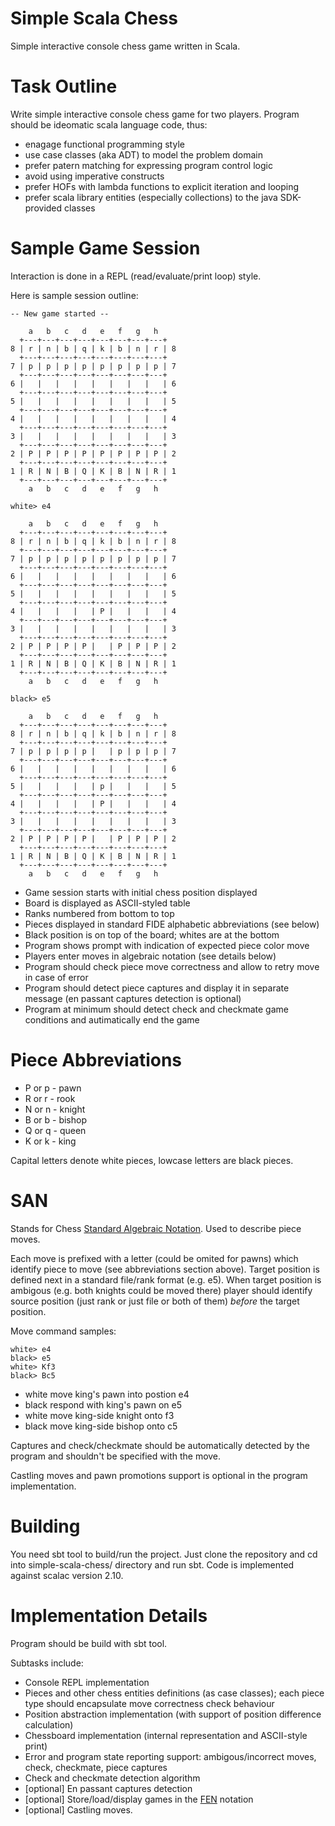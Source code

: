 Simple Scala Chess
==================

Simple interactive console chess game written in Scala.

Task Outline
============

Write simple interactive console chess game for two players.
Program should be ideomatic scala language code, thus:
* enagage functional programming style
* use case classes (aka ADT) to model the problem domain
* prefer patern matching for expressing program control logic
* avoid using imperative constructs
* prefer HOFs with lambda functions to explicit iteration and looping
* prefer scala library entities (especially collections) to the
java SDK-provided classes

Sample Game Session
===================

Interaction is done in a REPL (read/evaluate/print loop) style.

Here is sample session outline:

    -- New game started --

        a   b   c   d   e   f   g   h
      +---+---+---+---+---+---+---+---+
    8 | r | n | b | q | k | b | n | r | 8
      +---+---+---+---+---+---+---+---+
    7 | p | p | p | p | p | p | p | p | 7
      +---+---+---+---+---+---+---+---+
    6 |   |   |   |   |   |   |   |   | 6
      +---+---+---+---+---+---+---+---+
    5 |   |   |   |   |   |   |   |   | 5
      +---+---+---+---+---+---+---+---+
    4 |   |   |   |   |   |   |   |   | 4
      +---+---+---+---+---+---+---+---+
    3 |   |   |   |   |   |   |   |   | 3
      +---+---+---+---+---+---+---+---+
    2 | P | P | P | P | P | P | P | P | 2
      +---+---+---+---+---+---+---+---+
    1 | R | N | B | Q | K | B | N | R | 1
      +---+---+---+---+---+---+---+---+
        a   b   c   d   e   f   g   h

    white> e4

        a   b   c   d   e   f   g   h
      +---+---+---+---+---+---+---+---+
    8 | r | n | b | q | k | b | n | r | 8
      +---+---+---+---+---+---+---+---+
    7 | p | p | p | p | p | p | p | p | 7
      +---+---+---+---+---+---+---+---+
    6 |   |   |   |   |   |   |   |   | 6
      +---+---+---+---+---+---+---+---+
    5 |   |   |   |   |   |   |   |   | 5
      +---+---+---+---+---+---+---+---+
    4 |   |   |   |   | P |   |   |   | 4
      +---+---+---+---+---+---+---+---+
    3 |   |   |   |   |   |   |   |   | 3
      +---+---+---+---+---+---+---+---+
    2 | P | P | P | P |   | P | P | P | 2
      +---+---+---+---+---+---+---+---+
    1 | R | N | B | Q | K | B | N | R | 1
      +---+---+---+---+---+---+---+---+
        a   b   c   d   e   f   g   h

    black> e5

        a   b   c   d   e   f   g   h
      +---+---+---+---+---+---+---+---+
    8 | r | n | b | q | k | b | n | r | 8
      +---+---+---+---+---+---+---+---+
    7 | p | p | p | p |   | p | p | p | 7
      +---+---+---+---+---+---+---+---+
    6 |   |   |   |   |   |   |   |   | 6
      +---+---+---+---+---+---+---+---+
    5 |   |   |   |   | p |   |   |   | 5
      +---+---+---+---+---+---+---+---+
    4 |   |   |   |   | P |   |   |   | 4
      +---+---+---+---+---+---+---+---+
    3 |   |   |   |   |   |   |   |   | 3
      +---+---+---+---+---+---+---+---+
    2 | P | P | P | P |   | P | P | P | 2
      +---+---+---+---+---+---+---+---+
    1 | R | N | B | Q | K | B | N | R | 1
      +---+---+---+---+---+---+---+---+
        a   b   c   d   e   f   g   h

* Game session starts with initial chess position displayed
* Board is displayed as ASCII-styled table
* Ranks numbered from bottom to top
* Pieces displayed in standard FIDE alphabetic abbreviations (see below)
* Black position is on top of the board; whites are at the bottom
* Program shows prompt with indication of expected piece color move
* Players enter moves in algebraic notation (see details below)
* Program should check piece move correctness and allow to retry move in case of error
* Program should detect piece captures and display it in separate message (en passant captures detection is optional)
* Program at minimum should detect check and checkmate game conditions and autimatically end the game

Piece Abbreviations
===================

* P or p - pawn
* R or r - rook
* N or n - knight
* B or b - bishop
* Q or q - queen
* K or k - king

Capital letters denote white pieces, lowcase letters are black pieces.

SAN
===

Stands for Chess [Standard Algebraic Notation](http://en.wikipedia.org/wiki/Algebraic_notation_(chess)). Used to describe piece moves.

Each move is prefixed with a letter (could be omited for pawns) which identify piece to move (see abbreviations section above). Target position is defined next in a standard file/rank format (e.g. e5). When target position is ambigous (e.g. both knights could be moved there) player should identify source position (just rank or just file or both of them) _before_ the target position.

Move command samples:

    white> e4
    black> e5
    white> Kf3
    black> Bc5

* white move king's pawn into postion e4
* black respond with king's pawn on e5
* white move king-side knight onto f3
* black move king-side bishop onto c5

Captures and check/checkmate should be automatically detected by the program and shouldn't be specified with the move.

Castling moves and pawn promotions support is optional in the program implementation.

Building
========

You need sbt tool to build/run the project. Just clone the repository and cd into simple-scala-chess/ directory and run sbt.
Code is implemented against scalac version 2.10.

Implementation Details
======================

Program should be build with sbt tool.

Subtasks include:
* Console REPL implementation
* Pieces and other chess entities definitions (as case classes); each piece type should encapsulate move correctness check behaviour
* Position abstraction implementation (with support of position difference calculation)
* Chessboard implementation (internal representation and ASCII-style print)
* Error and program state reporting support: ambigous/incorrect moves, check, checkmate, piece captures
* Check and checkmate detection algorithm
* [optional] En passant captures detection
* [optional] Store/load/display games in the [FEN](http://en.wikipedia.org/wiki/FEN) notation
* [optional] Castling moves.
